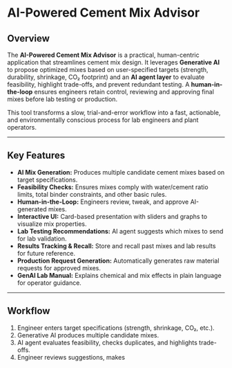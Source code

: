 # AI-Powered Cement Mix Advisor

## Overview

The **AI-Powered Cement Mix Advisor** is a practical, human-centric application that streamlines cement mix design. It leverages **Generative AI** to propose optimized mixes based on user-specified targets (strength, durability, shrinkage, CO₂ footprint) and an **AI agent layer** to evaluate feasibility, highlight trade-offs, and prevent redundant testing. A **human-in-the-loop** ensures engineers retain control, reviewing and approving final mixes before lab testing or production.

This tool transforms a slow, trial-and-error workflow into a fast, actionable, and environmentally conscious process for lab engineers and plant operators.

---

## Key Features

- **AI Mix Generation:** Produces multiple candidate cement mixes based on target specifications.
- **Feasibility Checks:** Ensures mixes comply with water/cement ratio limits, total binder constraints, and other basic rules.
- **Human-in-the-Loop:** Engineers review, tweak, and approve AI-generated mixes.
- **Interactive UI:** Card-based presentation with sliders and graphs to visualize mix properties.
- **Lab Testing Recommendations:** AI agent suggests which mixes to send for lab validation.
- **Results Tracking & Recall:** Store and recall past mixes and lab results for future reference.
- **Production Request Generation:** Automatically generates raw material requests for approved mixes.
- **GenAI Lab Manual:** Explains chemical and mix effects in plain language for operator guidance.

---

## Workflow

1. Engineer enters target specifications (strength, shrinkage, CO₂, etc.).
2. Generative AI produces multiple candidate mixes.
3. AI agent evaluates feasibility, checks duplicates, and highlights trade-offs.
4. Engineer reviews suggestions, makes
